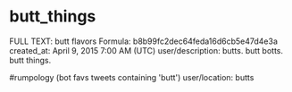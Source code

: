 # butt_things

FULL TEXT: butt flavors
Formula: b8b99fc2dec64feda16d6cb5e47d4e3a
created_at: April 9, 2015 7:00 AM (UTC)
user/description: butts. butt botts. butt things.

#rumpology
(bot favs tweets containing 'butt')
user/location: butts